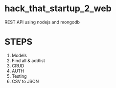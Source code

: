 # hack_that_startup_2_web
REST API using nodejs and mongodb

# STEPS

<ol>
<li>Models</li>


<li>Find all & addlist</li>
<li>CRUD</li>
<li>AUTH</li>
<li>Testing</li>
<li>CSV to JSON</li>
</ol>

